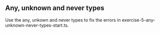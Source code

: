 ## Any, unknown and never types

Use the any, unkown and never types to fix the errors in exercise-5-any-unknown-never-types-start.ts.